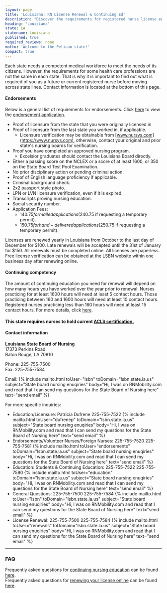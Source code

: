 ```yaml
---
layout: page
title: 'Louisiana: RN License Renewal & Continuing Ed'
description: "Discover the requirements for registered nurse license endorsement, renewal, and continuing education in Louisiana. Stay current in your nursing profession."
heading: "Louisiana"
state: LA
statename: Louisiana
published: true
required_reviews: none
motto: 'Welcome to the Pelican state!'
compact: true
---
```


Each state needs a competent medical workforce to meet the needs of its citizens. However, the requirements for some health care professions are not the same in each state. That is why it is important to find out what is required of you as a future or current registered nurse before moving across state lines. Contact information is located at the bottom of this page.

#### Endorsements

Below is a general list of requirements for endorsements. Click [here](https://www.lsbn.state.la.us/wp-content/uploads/aprn/APRNEndorsementApplication.pdf) to view the [endorsement application](https://www.lsbn.state.la.us/wp-content/uploads/aprn/APRNEndorsementApplication.pdf).

- Proof of licensure from the state that you were originally licensed in.
- Proof of licensure from the last state you worked in, if applicable.
  - Licensure verification may be obtainable from [www.nursys.com](https://www.nursys.com), otherwise, contact your original and prior state's nursing boards for verification.
- Proof you have completed an approved nursing program.
  - Excelsior graduates should contact the Louisiana Board directly.
- Either a passing score on the NCLEX or a score of at least 1600, or 350 on the State Board Test Pool Examination.
- No prior disciplinary action or pending criminal action.
- Proof of English language proficiency if applicable.
- Criminal background check.
- 2x2 passport style photo.
- LPN or LVN licensure verification, even if it is expired.
- Transcripts proving nursing education.
- Social security number.
- Application Fees:
  - $140.75 for mailed applications ($240.75 if requesting a temporary permit).
  - $150.75 for hand-delivered applications ($250.75 if requesting a temporary permit).

Licenses are renewed yearly in Louisiana from October to the last day of December for $100. Late renewals will be accepted until the 31st of January for $150. All renewals must be completed online. All licenses are paperless. Free license verification can be obtained at the LSBN website within one business day after renewing online.

#### Continuing competency

The amount of continuing education you need for renewal will depend on how many hours you have worked over the year prior to renewal. Nurses practicing for at least 1600 hours will need at least 5 contact hours. Those practicing between 160 and 1600 hours will need at least 10 contact hours. Registered nurses practicing less than 160 hours will need at least 15 contact hours. For more details, click [here](https://www.lsbn.state.la.us/wp-content/uploads/rulemaking/chapter45finalrule.pdf).

#### This state requires nurses to hold current [ACLS certification.](https://www.acls.net/louisiana-acls-pals-bls)

#### Contact information

**Louisiana State Board of Nursing**  
17373 Perkins Road  
Baton Rouge, LA 70810  

Phone: 225-755-7500  
Fax: 225-755-7584  

Email: {% include mailto.html
      toUser="lsbn"
      toDomain="lsbn.state.la.us"
      subject="State board nursing enuqiries"
      body="Hi, I was on RNMobility.com and read that I can send my questions for the State Board of Nursing here"
      text="send email"
    %}  

For more specific inquiries:  
- Education/Licensure: Patricia Dufrene 225-755-7522 {% include mailto.html
      toUser="dufrenep"
      toDomain="lsbn.state.la.us"
      subject="State board nursing enuqiries"
      body="Hi, I was on RNMobility.com and read that I can send my questions for the State Board of Nursing here"
      text="send email"
    %}
- Endorsements/Volunteer Nurses/Foreign Nurses: 225-755-7520 225-755-7581 {% include mailto.html
      toUser="endorsements"
      toDomain="lsbn.state.la.us"
      subject="State board nursing enuqiries"
      body="Hi, I was on RNMobility.com and read that I can send my questions for the State Board of Nursing here"
      text="send email"
    %}  
- Education: Students & Continuing Education: 225-755-7522 225-755-7580 {% include mailto.html
      toUser="education"
      toDomain="lsbn.state.la.us"
      subject="State board nursing enuqiries"
      body="Hi, I was on RNMobility.com and read that I can send my questions for the State Board of Nursing here"
      text="send email"
    %}  
- General Questions: 225-755-7500 225-755-7584 {% include mailto.html
      toUser="lsbn"
      toDomain="lsbn.state.la.us"
      subject="State board nursing enuqiries"
      body="Hi, I was on RNMobility.com and read that I can send my questions for the State Board of Nursing here"
      text="send email"
    %}  
- License Renewal: 225-755-7500 225-755-7584 {% include mailto.html
      toUser="renewals"
      toDomain="lsbn.state.la.us"
      subject="State board nursing enuqiries"
      body="Hi, I was on RNMobility.com and read that I can send my questions for the State Board of Nursing here"
      text="send email"
    %}

* * * * *

### FAQ

Frequently asked questions for [continuing nursing education](https://www.lsbn.state.la.us/continuing-education-faqs/) can be found [here](https://www.lsbn.state.la.us/continuing-education-faqs/).  
Frequently asked questions for [renewing your license online](https://www.lsbn.state.la.us/renewal-faqs/) can be found [here](https://www.lsbn.state.la.us/renewal-faqs/).
